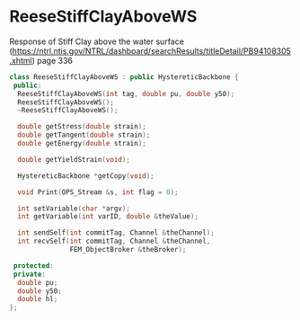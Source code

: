 # ReeseStiffClayAboveWS

Response of Stiff Clay above the water surface
(https://ntrl.ntis.gov/NTRL/dashboard/searchResults/titleDetail/PB94108305.xhtml)
page 336

```cpp
class ReeseStiffClayAboveWS : public HystereticBackbone {
 public:
  ReeseStiffClayAboveWS(int tag, double pu, double y50);
  ReeseStiffClayAboveWS();
  ~ReeseStiffClayAboveWS();

  double getStress(double strain);
  double getTangent(double strain);
  double getEnergy(double strain);

  double getYieldStrain(void);

  HystereticBackbone *getCopy(void);

  void Print(OPS_Stream &s, int flag = 0);

  int setVariable(char *argv);
  int getVariable(int varID, double &theValue);

  int sendSelf(int commitTag, Channel &theChannel);
  int recvSelf(int commitTag, Channel &theChannel,
               FEM_ObjectBroker &theBroker);

 protected:
 private:
  double pu;
  double y50;
  double hl;
};
```

